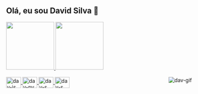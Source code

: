 ## Olá, eu sou David Silva  👋
<div>
 <a href="https://github.com/iihDave">
 <img height="130cm" src="https://github-readme-stats.vercel.app/api?username=iihdave&show_icons=true&theme=outrun"/>
 <img height="130cm" src="https://github-readme-stats.vercel.app/api/top-langs/?username=iihdave&layout=compact&langs_count=16&theme=outrun"/>
</div>

<div style= "display inline-block"><br>
<image align="center" alt="dav-js" height="30" width="40" src="https://raw.githubusercontent.com/devicons/devicon/master/icons/javascript/javascript-plain.svg">
<image align="center" alt="dav-py" height="30" width="40" src="https://raw.githubusercontent.com/devicons/devicon/master/icons/python/python-original.svg">
<image align="center" alt="dav-s" height="30" width="40" src="https://raw.githubusercontent.com/devicons/devicon/master/icons/html5/html5-original.svg">
<image align="center" alt="dav-s" height="30" width="40" src="https://raw.githubusercontent.com/devicons/devicon/master/icons/css3/css3-original.svg">
<image align="right" alt="dav-gif" src="https://cdn.discordapp.com/attachments/882582293816938526/882659561956311091/helloguys.gif">
</div>
